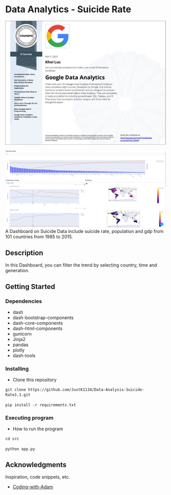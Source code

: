 # Data Analytics - Suicide Rate

![certificate](https://github.com/JustK1134/Data-Analysis-Suicide-Rate1.1/blob/main/src/assets/cert3.png)

![certificate](https://github.com/JustK1134/Data-Analysis-Suicide-Rate1.1/blob/main/src/assets/project3.png)
A Dashboard on Suicide Data include suicide rate, population and gdp from 101 countries from 1985 to 2015.

## Description

In this Dashboard, you can filter the trend by selecting country, time and generation.

## Getting Started

### Dependencies

- dash
- dash-bootstrap-components
- dash-core-components
- dash-html-components
- gunicorn
- Jinja2
- pandas
- plotly
- dash-tools

### Installing

- Clone this repository

```
git clone https://github.com/JustK1134/Data-Analysis-Suicide-Rate1.1.git

pip install -r requirements.txt

```

### Executing program

- How to run the program

```
cd src

python app.py

```

## Acknowledgments

Inspiration, code snippets, etc.

- [Coding-with-Adam](https://github.com/Coding-with-Adam)
